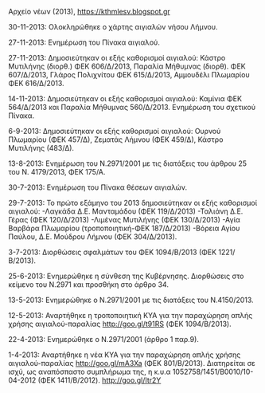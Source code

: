 Αρχείο νέων (2013), https://kthmlesv.blogspot.gr

30-11-2013: Ολοκληρώθηκε ο χάρτης αιγιαλών νήσου Λήμνου.

27-11-2013: Ενημέρωση του Πίνακα αιγιαλού.

27-11-2013: Δημοσιεύτηκαν οι εξής καθορισμοί αιγιαλού: Κάστρο Μυτιλήνης (διορθ.) ΦΕΚ 606/Δ/2013, Παραλία Μήθυμνας (διορθ). ΦΕΚ 607/Δ/2013, Γλάρος Πολιχνίτου ΦΕΚ 615/Δ/2013, Αμμουδέλι Πλωμαρίου ΦΕΚ 616/Δ/2013.

14-11-2013: Δημοσιεύτηκαν οι εξής καθορισμοί αιγιαλού: Καμίνια ΦΕΚ 564/Δ/2013 και Παραλία Μήθυμνας 560/Δ/2013. Ενημέρωση του σχετικού Πίνακα.

6-9-2013:  Δημοσιεύτηκαν οι εξής καθορισμοί αιγιαλού: Ουρνού Πλωμαρίου (ΦΕΚ 457/Δ), Ζεματάς Λήμνου (ΦΕΚ 459/Δ), Κάστρο Μυτιλήνης (483/Δ).

13-8-2013: Ενημέρωση του Ν.2971/2001 με τις διατάξεις του άρθρου 25 του Ν. 4179/2013, ΦΕΚ 175/Α.

30-7-2013: Ενημέρωση του Πίνακα θέσεων αιγιαλών.

29-7-2013: To πρώτο εξάμηνο του 2013 δημοσιεύτηκαν οι εξής καθορισμοί αιγιαλού:
-Λαγκάδα Δ.Ε. Μανταμάδου (ΦΕΚ 119/Δ/2013)
-Ταλιάνη Δ.Ε. Γέρας (ΦΕΚ 120/Δ/2013)
-Λιμένας Μυτιλήνης (ΦΕΚ 130/Δ/2013)
-Αγία Βαρβάρα Πλωμαρίου (τροποποιητική-ΦΕΚ 187/Δ/2013)
-Βόρεια Αγίου Παύλου, Δ.Ε. Μούδρου Λήμνου (ΦΕΚ 304/Δ/2013).

3-7-2013: Διορθώσεις σφαλμάτων του ΦΕΚ 1094/Β/2013 (ΦΕΚ 1221/Β/2013).

25-6-2013: Ενημερώθηκε η σύνθεση της Κυβέρνησης. Διορθώσεις στο κείμενο του Ν.2971 και προσθήκη στο άρθρο 34.

13-5-2013: Ενημερώθηκε ο Ν.2971/2001 με τις διατάξεις του N.4150/2013.

12-5-2013: Αναρτήθηκε η τροποποιητική ΚΥΑ για την παραχώρηση απλής χρήσης αιγιαλού-παραλίας http://goo.gl/t91RS (ΦΕΚ 1094/Β/2013).

22-4-2013: Ενημερώθηκε ο Ν.2971/2001 (άρθρο 1 παρ.9).

1-4-2013: Αναρτήθηκε η νέα ΚΥΑ για την παραχώρηση απλής χρήσης αιγιαλού-παραλίας http://goo.gl/mA3Xa
(ΦΕΚ 801/Β/2013). Διατηρείται σε ισχύ, ως αναπόσπαστο συμπλήρωμα της, η κ.υ.α 1052758/1451/Β0010/10-04-2012 (ΦΕΚ 1411/B/2012). http://goo.gl/Itr2Y
